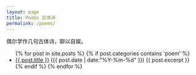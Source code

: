 ```yaml
---
layout: page
title: Poems 古体诗
permalink: /poems/
---
```

偶尔学作几句古体诗，聊以自娱。
<ul>
  {% for post in site.posts %}
	{% if post.categories contains 'poem' %} 
		<li>
		  <a href="{{ post.url }}">{{ post.title }}</a>
		  <span>({{ post.date | date:"%Y-%m-%d" }})</span>
		  {{ post.excerpt }}
		</li>
	 {% endif %} 
	{% endfor %}
</ul>
